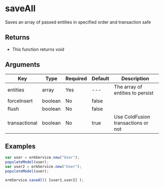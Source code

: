 # saveAll

Saves an array of passed entities in specified order and transaction safe

## Returns

* This function returns _void_

## Arguments

| Key           | Type    | Required | Default | Description                        |
| ------------- | ------- | -------- | ------- | ---------------------------------- |
| entities      | array   | Yes      | ---     | The array of entities to persist   |
| forceInsert   | boolean | No       | false   |                                    |
| flush         | boolean | No       | false   |                                    |
| transactional | boolean | No       | true    | Use ColdFusion transactions or not |

## Examples

```javascript
var user = ormService.new("User");
populateModel(user);
var user2 = ormService.new("User");
populateModel(user);

ormService.saveAll( [user1,user2] );
```

